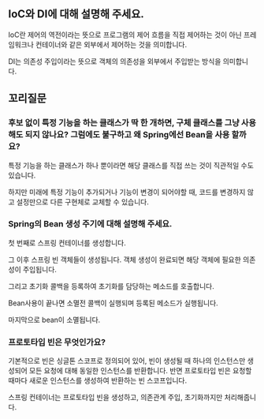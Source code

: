 ## **IoC와 DI에 대해 설명해 주세요.**

IoC란 제어의 역전이라는 뜻으로 프로그램의 제어 흐름을 직접 제어하는 것이 아닌 프레임워크나 컨테이너와 같은 외부에서 제어하는 것을 의미합니다.

DI는 의존성 주입이라는 뜻으로 객체의 의존성을 외부에서 주입받는 방식을 의미합니다.

## 꼬리질문

### 후보 없이 특정 기능을 하는 클래스가 딱 한 개하면, 구체 클래스를 그냥 사용해도 되지 않나요? 그럼에도 불구하고 왜 Spring에선 Bean을 사용 할까요?

특정 기능을 하는 클래스가 하나 뿐이라면 해당 클래스를 직접 쓰는 것이 직관적일 수도 있습니다.

하지만 미래에 특정 기능이 추가되거나 기능이 변경이 되어야할 때, 코드를 변경하지 않고 설정만으로 다른 구현체로 교체할 수 있습니다.

### Spring의 Bean 생성 주기에 대해 설명해 주세요.

첫 번째로 스프링 컨테이너를 생성합니다.

그 이후 스프링 빈 객체들이 생성됩니다. 객체 생성이 완료되면 해당 객체에 필요한 의존성이 주입됩니다.

그리고 초기화 콜백을 등록하여 초기화를 담당하는 메소드를 호출합니다.

Bean사용이 끝나면 소멸전 콜백이 실행되며 등록된 메소드가 실행됩니다.

마지막으로 bean이 소멸됩니다.

### 프로토타입 빈은 무엇인가요?

기본적으로 빈은 싱글톤 스코프로 정의되어 있어, 빈이 생성될 때 하나의 인스턴스만 생성되어 모든 요청에 대해 동일한 인스턴스를 반환합니다. 반면 프로토타입 빈은 요청할 때마다 새로운 인스턴스를 생성하여 반환하는 빈 스코프입니다.

스프링 컨테이너는 프로토타입 빈을 생성하고, 의존관계 주입, 초기화까지만 처리해줍니다.
